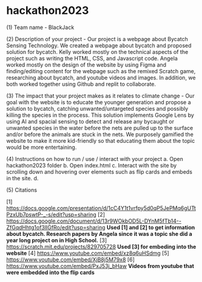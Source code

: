 # hackathon2023

(1) Team name - BlackJack

(2) Description of your project - Our project is a webpage about Bycatch Sensing Technology. We created a webpage about bycatch and proposed solution for bycatch. Kelly worked mostly on the technical aspects of the project such as writing the HTML, CSS, and Javascript code. Angela worked mostly on the design of the website by using Figma and finding/editing content for the webpage such as the remixed Scratch game, researching about bycatch, and youtube videos and images. In addition, we both worked together using Github and replit to collaborate.

(3) The impact that your project makes as it relates to climate change - Our goal with the website is to educate the younger generation and propose a solution to bycatch, catching unwanted/untargeted species and possibly killing the species in the process. This solution implements Google Lens by using AI and spacial sensing to detect and release any bycaught or unwanted species in the water before the nets are pulled up to the surface and/or before the animals are stuck in the nets. We purposely gamified the website to make it more kid-friendly so that educating them about the topic would be more entertaining.

(4) Instructions on how to run / use / interact with your project
a. Open hackathon2023 folder
b. Open index.html
c. Interact with the site by scrolling down and hovering over elements such as flip cards and embeds in the site.
d. 

(5) Citations

[1] https://docs.google.com/presentation/d/1cC4Y1t1vrfpy5d0qP5JePMq6gUTtPzxUb7pswtP-_-s/edit?usp=sharing 
[2] https://docs.google.com/document/d/13r9WOkbOD5L-DYnM5fTb14--ZfGqdHhtg1of3lIGfRo/edit?usp=sharing 
**Used [1] and [2] to get information about bycatch. Research papers by Angela since it was a topic she did a year long project on in High School.**
[3] https://scratch.mit.edu/projects/829705728
**Used [3] for embeding into the website**
[4] https://www.youtube.com/embed/xz8q6uHSdmg
[5] https://www.youtube.com/embed/XjB8j5M79x8
[6] https://www.youtube.com/embed/PxJ53j_bHaw
**Videos from youtube that were embedded into the flip cards**



